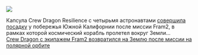 <!--2025-04-06 10:39:23-->
<div class="yb">
  <div class="rss smaller1 habr"><img src="https://habrastorage.org/webt/mf/zi/h4/mfzih4iuftekzdb3abyhpotm5nk.jpeg" /><p>Капсула Crew Dragon Resilience с четырьмя астронавтами <a href="https://www.spacex.com/launches/mission/?missionId=fram2" rel="noopener noreferrer nofollow">совершила посадку</a> у побережья Южной Калифорнии после миссии Fram2, в рамках которой космический корабль пролетел вокруг Земли... <br><a class="light" href="https://habr.com/ru/news/898012/?utm_source=habrahabr&utm_medium=rss&utm_campaign=898012">Crew Dragon с экипажем Fram2 возвратился на Землю после миссии на полярной орбите</a></div>
</div>
